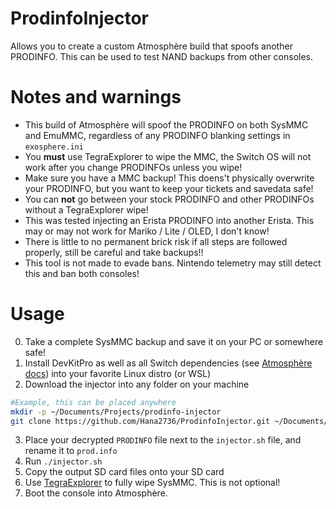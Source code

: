 # ProdinfoInjector
Allows you to create a custom Atmosphère build that spoofs another PRODINFO.
This can be used to test NAND backups from other consoles.

# Notes and warnings
- This build of Atmosphère will spoof the PRODINFO on both SysMMC and EmuMMC, regardless of any PRODINFO blanking settings in `exosphere.ini` 
- You **must** use TegraExplorer to wipe the MMC, the Switch OS will not work after you change PRODINFOs unless you wipe!
- Make sure you have a MMC backup! This doens't physically overwrite your PRODINFO, but you want to keep your tickets and savedata safe!
- You can **not** go between your stock PRODINFO and other PRODINFOs without a TegraExplorer wipe!
- This was tested injecting an Erista PRODINFO into another Erista. This may or may not work for Mariko / Lite / OLED, I don't know!
- There is little to no permanent brick risk if all steps are followed properly, still be careful and take backups!!
- This tool is not made to evade bans. Nintendo telemetry may still detect this and ban both consoles!

# Usage
0. Take a complete SysMMC backup and save it on your PC or somewhere safe!
1. Install DevKitPro as well as all Switch dependencies (see [Atmosphère docs](https://github.com/Atmosphere-NX/Atmosphere/blob/master/docs/building.md)) into your favorite Linux distro (or WSL)
2. Download the injector into any folder on your machine
```bash
#Example, this can be placed anywhere
mkdir -p ~/Documents/Projects/prodinfo-injector
git clone https://github.com/Hana2736/ProdinfoInjector.git ~/Documents/Projects/prodinfo-injector
```
3. Place your decrypted `PRODINFO` file next to the `injector.sh` file, and rename it to `prod.info`
4. Run `./injector.sh`
5. Copy the output SD card files onto your SD card
6. Use [TegraExplorer](https://github.com/suchmememanyskill/TegraExplorer/releases) to fully wipe SysMMC. This is not optional!
7. Boot the console into Atmosphère.

